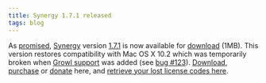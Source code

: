```yaml
---
title: Synergy 1.7.1 released
tags: blog
---
```


As [promised](http://wincent.com/a/news/archives/2005/03/conflict_betwee.php), [Synergy](http://wincent.com/a/products/synergy-classic/) version [1.7.1](http://wincent.com/a/products/synergy-classic/history/#1.7.1) is now available for [download](http://wincent.com/download.php?item=Synergy.dmg) (1MB). This version restores compatibility with Mac OS X 10.2 which was temporarily broken when [Growl support](http://growl.info/) was added (see [bug \#123](http://wincent.com/a/support/bugs/show_bug.cgi?id=123)). [Download](http://wincent.com/download.php?item=Synergy.dmg), [purchase](https://wincent.com/a/products/synergy-classic/purchase/) or [donate](https://wincent.com/a/products/synergy-classic/donate/) here, and [retrieve your lost license codes here](https://wincent.com/a/support/registration/).
